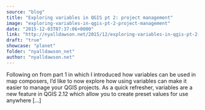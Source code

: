 ```yaml
---
source: "blog"
title: "Exploring variables in QGIS pt 2: project management"
image: "exploring-variables-in-qgis-pt-2-project-management"
date: "2015-12-03T07:37:06+0000"
link: "http://nyalldawson.net/2015/12/exploring-variables-in-qgis-pt-2-project-management/"
draft: "true"
showcase: "planet"
folder: "nyalldawson_net"
author: "nyalldawson.net"
---
```


Following on from part 1 in which I introduced how variables can be used in map composers, I&#8217;d like to now explore how using variables can make it easier to manage your QGIS projects. As a quick refresher, variables are a new feature in QGIS 2.12 which allow you to create preset values for use anywhere [&#8230;]
